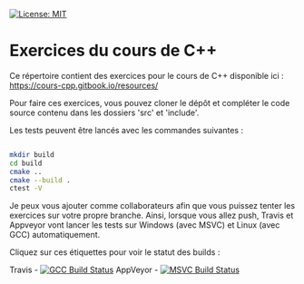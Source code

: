 
[![License: MIT](https://img.shields.io/badge/License-MIT-yellow.svg)](https://opensource.org/licenses/MIT)

# Exercices du cours de C++ 

Ce répertoire contient des exercices pour le cours de C++ disponible ici :
https://cours-cpp.gitbook.io/resources/

Pour faire ces exercices, vous pouvez cloner le dépôt et compléter le
code source contenu dans les dossiers 'src' et 'include'.

Les tests peuvent être lancés avec les commandes suivantes :

```bash

mkdir build
cd build
cmake ..
cmake --build .
ctest -V

```

Je peux vous ajouter comme collaborateurs afin que vous puissez tenter
les exercices sur votre propre branche. Ainsi, lorsque vous allez push,
Travis et Appveyor vont lancer les tests sur Windows (avec MSVC) et Linux
(avec GCC) automatiquement.

Cliquez sur ces étiquettes pour voir le statut des builds :

Travis     - [![GCC Build Status](https://travis-ci.org/Dwarfobserver/Exercices-Cpp.svg?branch=master)](https://travis-ci.org/Dwarfobserver/Exercices-Cpp)
AppVeyor - [![MSVC Build Status](https://ci.appveyor.com/api/projects/status/github/Dwarfobserver/Exercices-Cpp?svg=true)](https://ci.appveyor.com/project/Dwarfobserver/Exercices-Cpp)
